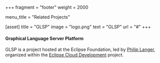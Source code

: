 +++
fragment = "footer"
weight = 2000

menu_title = "Related Projects"

[asset]
  title = "GLSP"
  image = "logo.png"
  text = "GLSP"
  url = "#"
+++

#### Graphical Language Server Platform

GLSP is a project hosted at the Eclipse Foundation, led by [Philip Langer](https://projects.eclipse.org/projects/ecd.glsp/who), organized within the [Eclipse Cloud Development](https://projects.eclipse.org/projects/ecd) project.
